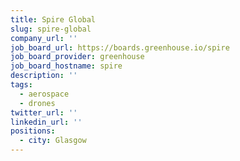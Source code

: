 ```yaml
---
title: Spire Global
slug: spire-global
company_url: ''
job_board_url: https://boards.greenhouse.io/spire
job_board_provider: greenhouse
job_board_hostname: spire
description: ''
tags:
  - aerospace
  - drones
twitter_url: ''
linkedin_url: ''
positions:
  - city: Glasgow
---
```

